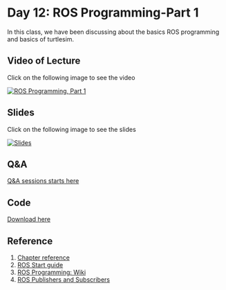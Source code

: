 # Day 12: ROS Programming-Part 1

In this class, we have been discussing about the basics ROS programming and basics of turtlesim.

## Video of Lecture

Click on the following image to see the video

[![ROS Programming, Part 1](https://img.youtube.com/vi/EN0gxRzRlec/0.jpg)](https://drive.google.com/file/d/1irlQPp-GfkXqv4h_JXKrR9CmraVPs7g1/view?usp=sharing)

## Slides

Click on the following image to see the slides

[![Slides](https://img.youtube.com/vi/EN0gxRzRlec/0.jpg)](day_12_ros_programming_part1.pdf)


## Q&A 

[Q&A sessions starts here](https://youtu.be/EN0gxRzRlec?t=7099)

## Code

[Download here](code/hello_world.zip)

## Reference

1. [Chapter reference](reference/ros_programming_reference.pdf)
2. [ROS Start guide](http://wiki.ros.org/ROS/StartGuide)
3. [ROS Programming: Wiki](http://wiki.ros.org/roscpp/Tutorials)
4. [ROS Publishers and Subscribers](http://wiki.ros.org/roscpp/Overview/Publishers%20and%20Subscribers)
